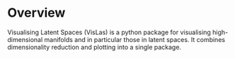 # Overview
Visualising Latent Spaces (VisLas) is a python package for visualising high-dimensional manifolds and in particular those in latent spaces. It combines dimensionality reduction and plotting into a single package. 
